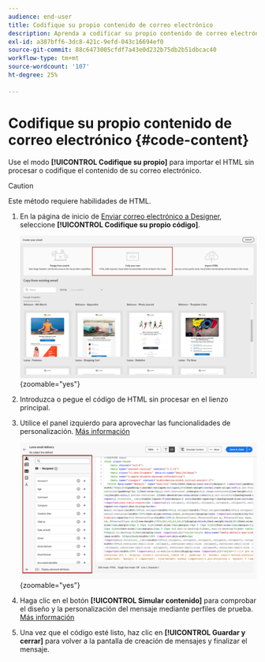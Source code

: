 ```yaml
---
audience: end-user
title: Codifique su propio contenido de correo electrónico
description: Aprenda a codificar su propio contenido de correo electrónico
exl-id: a387bff6-3dc8-421c-9efd-043c16694ef0
source-git-commit: 88c6473005cfdf7a43e0d232b75db2b51dbcac40
workflow-type: tm+mt
source-wordcount: '107'
ht-degree: 25%

---
```


# Codifique su propio contenido de correo electrónico {#code-content}

Use el modo **[!UICONTROL Codifique su propio]** para importar el HTML sin procesar o codifique el contenido de su correo electrónico.

>[!CAUTION]
>
>Este método requiere habilidades de HTML.

1. En la página de inicio de [Enviar correo electrónico a Designer](get-started-email-designer.md), seleccione **[!UICONTROL Codifique su propio código]**.

   ![](assets/code-your-own.png){zoomable="yes"}

1. Introduzca o pegue el código de HTML sin procesar en el lienzo principal.

1. Utilice el panel izquierdo para aprovechar las funcionalidades de personalización. [Más información](../personalization/gs-personalization.md)

   ![](assets/code-editor-personalization.png){zoomable="yes"}

1. Haga clic en el botón **[!UICONTROL Simular contenido]** para comprobar el diseño y la personalización del mensaje mediante perfiles de prueba. [Más información](../preview-test/preview-test.md)

1. Una vez que el código esté listo, haz clic en **[!UICONTROL Guardar y cerrar]** para volver a la pantalla de creación de mensajes y finalizar el mensaje.
